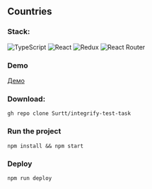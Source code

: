 ## Countries

### Stack:
![TypeScript](https://img.shields.io/badge/typescript-%23007ACC.svg?style=for-the-badge&logo=typescript&logoColor=white) ![React](https://img.shields.io/badge/react-%2320232a.svg?style=for-the-badge&logo=react&logoColor=%2361DAFB) ![Redux](https://img.shields.io/badge/redux-%23593d88.svg?style=for-the-badge&logo=redux&logoColor=white) ![React Router](https://img.shields.io/badge/React_Router-CA4245?style=for-the-badge&logo=react-router&logoColor=white)

### Demo
[Демо](https://integrify-test-task.vercel.app/)

### Download:
```gh repo clone Surtt/integrify-test-task```

### Run the project
```npm install && npm start```

### Deploy
```npm run deploy```
